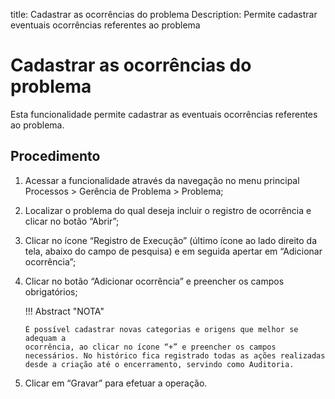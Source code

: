 title: Cadastrar as ocorrências do problema
Description: Permite cadastrar eventuais ocorrências referentes ao problema
# Cadastrar as ocorrências do problema

Esta funcionalidade permite cadastrar as eventuais ocorrências referentes ao problema.

Procedimento
------------

1.  Acessar a funcionalidade através da navegação no menu principal Processos \>
    Gerência de Problema \> Problema;

2.  Localizar o problema do qual deseja incluir o registro de ocorrência e clicar
    no botão “Abrir”;

3.  Clicar no ícone “Registro de Execução” (último ícone ao lado direito da
    tela, abaixo do campo de pesquisa) e em seguida apertar em “Adicionar
    ocorrência”;

4.  Clicar no botão “Adicionar ocorrência” e preencher os campos obrigatórios;

    !!! Abstract "NOTA"
        
        É possível cadastrar novas categorias e origens que melhor se adequam a
        ocorrência, ao clicar no ícone “+” e preencher os campos necessários. No histórico fica registrado todas as ações realizadas desde a criação até o encerramento, servindo como Auditoria.

5.  Clicar em “Gravar” para efetuar a operação.

    <!-- !!! tip "About"
        <b>Product/Version:</b> CITSmart | 9.00 &nbsp;&nbsp;
        <b>Updated:</b>01/30/2021 – Larissa Lourenço

